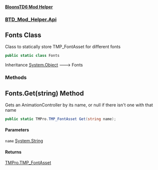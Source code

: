 #### [BloonsTD6 Mod Helper](index.md 'index')
### [BTD_Mod_Helper.Api](index.md#BTD_Mod_Helper.Api 'BTD_Mod_Helper.Api')

## Fonts Class

Class to statically store TMP_FontAsset for different fonts

```csharp
public static class Fonts
```

Inheritance [System.Object](https://docs.microsoft.com/en-us/dotnet/api/System.Object 'System.Object') &#129106; Fonts
### Methods

<a name='BTD_Mod_Helper.Api.Fonts.Get(string)'></a>

## Fonts.Get(string) Method

Gets an AnimationController by its name, or null if there isn't one with that name

```csharp
public static TMPro.TMP_FontAsset Get(string name);
```
#### Parameters

<a name='BTD_Mod_Helper.Api.Fonts.Get(string).name'></a>

`name` [System.String](https://docs.microsoft.com/en-us/dotnet/api/System.String 'System.String')

#### Returns
[TMPro.TMP_FontAsset](https://docs.microsoft.com/en-us/dotnet/api/TMPro.TMP_FontAsset 'TMPro.TMP_FontAsset')